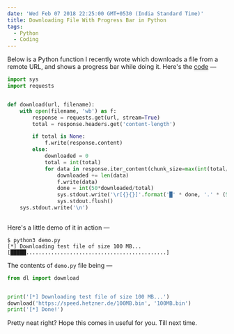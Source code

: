 ```yaml
---
date: 'Wed Feb 07 2018 22:25:00 GMT+0530 (India Standard Time)'
title: Downloading File With Progress Bar in Python
tags:
  - Python
  - Coding
---
```


Below is a Python function I recently wrote which downloads a file from a remote URL, and shows a progress bar while doing it. Here's the [code](https://gist.github.com/SkullTech/4510a5613c9aae89105fd1b6c424d0a0) —

```python
import sys
import requests


def download(url, filename):
    with open(filename, 'wb') as f:
        response = requests.get(url, stream=True)
        total = response.headers.get('content-length')

        if total is None:
            f.write(response.content)
        else:
            downloaded = 0
            total = int(total)
            for data in response.iter_content(chunk_size=max(int(total/1000), 1024*1024)):
                downloaded += len(data)
                f.write(data)
                done = int(50*downloaded/total)
                sys.stdout.write('\r[{}{}]'.format('█' * done, '.' * (50-done)))
                sys.stdout.flush()
    sys.stdout.write('\n')
    
```

Here's a little demo of it in action —

```console
$ python3 demo.py
[*] Downloading test file of size 100 MB...
[█████.............................................]
```

The contents of `demo.py` file being —

```python
from dl import download


print('[*] Downloading test file of size 100 MB...')
download('https://speed.hetzner.de/100MB.bin', '100MB.bin')
print('[*] Done!')
```

Pretty neat right? Hope this comes in useful for you. Till next time.

